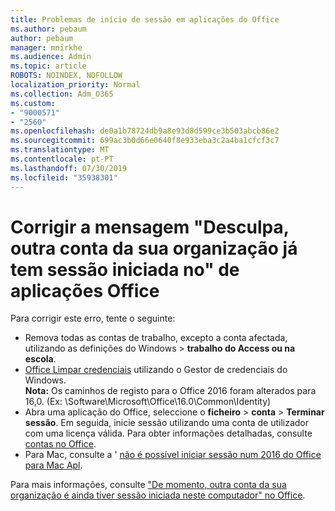 ```yaml
---
title: Problemas de início de sessão em aplicações do Office
ms.author: pebaum
author: pebaum
manager: mnirkhe
ms.audience: Admin
ms.topic: article
ROBOTS: NOINDEX, NOFOLLOW
localization_priority: Normal
ms.collection: Adm_O365
ms.custom:
- "9000571"
- "2560"
ms.openlocfilehash: de0a1b78724db9a8e93d8d599ce3b503abcb86e2
ms.sourcegitcommit: 699ac3b0d66e0640f8e933eba3c2a4ba1cfcf3c7
ms.translationtype: MT
ms.contentlocale: pt-PT
ms.lasthandoff: 07/30/2019
ms.locfileid: "35938301"
---
```

# <a name="fixing-the-office-apps-sorry-another-account-from-your-organization-is-already-signed-in-message"></a>Corrigir a mensagem "Desculpa, outra conta da sua organização já tem sessão iniciada no" de aplicações Office

Para corrigir este erro, tente o seguinte:

- Remova todas as contas de trabalho, excepto a conta afectada, utilizando as definições do Windows > **trabalho do Access ou na escola**.
- [Office Limpar credenciais](https://docs.microsoft.com/office/troubleshoot/error-messages/another-account-already-signed-in#step-3-clear-cached-credentials-on-the-computer) utilizando o Gestor de credenciais do Windows.<br/>
    **Nota:** Os caminhos de registo para o Office 2016 foram alterados para 16,0. (Ex: \Software\Microsoft\Office\16.0\Common\Identity\)
- Abra uma aplicação do Office, seleccione o **ficheiro** > **conta** > **Terminar sessão**. Em seguida, inicie sessão utilizando uma conta de utilizador com uma licença válida. Para obter informações detalhadas, consulte [contas no Office](https://support.office.com/article/accounts-in-office-628ea040-f265-49de-b986-be09c3ebf8a9).
- Para Mac, consulte a ' [não é possível iniciar sessão num 2016 do Office para Mac Apl](https://docs.microsoft.com/office365/troubleshoot/authentication/sign-in-to-office-2016-for-mac-fail).

Para mais informações, consulte ["De momento, outra conta da sua organização é ainda tiver sessão iniciada neste computador" no Office](https://docs.microsoft.com/office/troubleshoot/error-messages/another-account-already-signed-in).